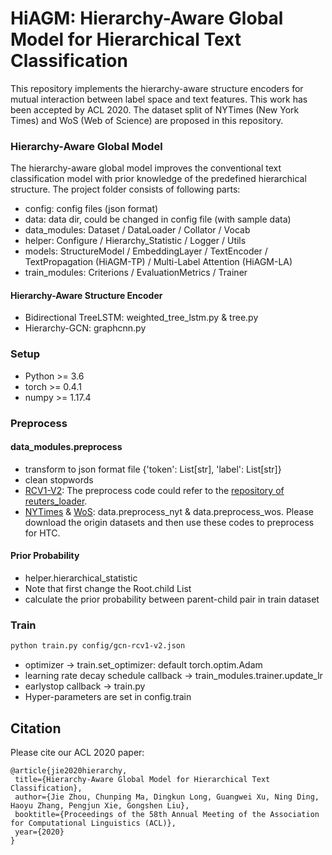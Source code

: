 # HiAGM: Hierarchy-Aware Global Model for Hierarchical Text Classification
This repository implements the hierarchy-aware structure encoders for mutual interaction between label space and text features. 
This work has been accepted by ACL 2020. The dataset split of NYTimes (New York Times) and WoS (Web of Science) are proposed in this repository.


### Hierarchy-Aware Global Model
The hierarchy-aware global model improves the conventional text classification model with prior knowledge of the predefined hierarchical structure.
The project folder consists of following parts:
+ config: config files (json format)
+ data: data dir, could be changed in config file (with sample data)
+ data_modules: Dataset / DataLoader / Collator / Vocab
+ helper: Configure / Hierarchy_Statistic / Logger / Utils
+ models: StructureModel / EmbeddingLayer / TextEncoder / TextPropagation (HiAGM-TP) / Multi-Label Attention (HiAGM-LA)
+ train_modules: Criterions / EvaluationMetrics / Trainer

#### Hierarchy-Aware Structure Encoder
+ Bidirectional TreeLSTM: weighted_tree_lstm.py & tree.py
+ Hierarchy-GCN: graphcnn.py

### Setup
+ Python >= 3.6
+ torch >= 0.4.1
+ numpy >= 1.17.4

### Preprocess
#### data_modules.preprocess
+ transform to json format file {'token': List[str], 'label': List[str]}
+ clean stopwords
+ [RCV1-V2](http://www.ai.mit.edu/projects/jmlr/papers/volume5/lewis04a/lyrl2004_rcv1v2_README.htm): The preprocess code could refer to the [repository of reuters_loader](https://github.com/ductri/reuters_loader).
+ [NYTimes](https://catalog.ldc.upenn.edu/LDC2008T19) & [WoS](https://github.com/kk7nc/HDLTex): data.preprocess_nyt & data.preprocess_wos. 
Please download the origin datasets and then use these codes to preprocess for HTC. 

#### Prior Probability
+ helper.hierarchical_statistic
+ Note that first change the Root.child List 
+ calculate the prior probability between parent-child pair in train dataset


### Train
```bash
python train.py config/gcn-rcv1-v2.json
```
+ optimizer -> train.set_optimizer: default torch.optim.Adam
+ learning rate decay schedule callback -> train_modules.trainer.update_lr
+ earlystop callback -> train.py 
+ Hyper-parameters are set in config.train

## Citation
Please cite our ACL 2020 paper:

    @article{jie2020hierarchy,  
     title={Hierarchy-Aware Global Model for Hierarchical Text Classification},  
     author={Jie Zhou, Chunping Ma, Dingkun Long, Guangwei Xu, Ning Ding, Haoyu Zhang, Pengjun Xie, Gongshen Liu},  
     booktitle={Proceedings of the 58th Annual Meeting of the Association for Computational Linguistics (ACL)},
     year={2020}  
    }






